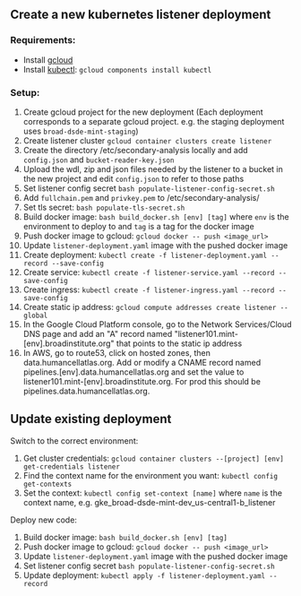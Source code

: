 ## Create a new kubernetes listener deployment

### Requirements:
- Install [gcloud](https://cloud.google.com/sdk/)
- Install [kubectl](https://kubernetes.io/docs/tasks/tools/install-kubectl/): `gcloud components install kubectl`

### Setup:
1. Create gcloud project for the new deployment (Each deployment corresponds to a separate gcloud project. e.g. the staging deployment uses `broad-dsde-mint-staging`)
2. Create listener cluster `gcloud container clusters create listener`
3. Create the directory /etc/secondary-analysis locally and add `config.json` and `bucket-reader-key.json`
4. Upload the wdl, zip and json files needed by the listener to a bucket in the new project and edit `config.json` to refer to those paths
5. Set listener config secret `bash populate-listener-config-secret.sh`
6. Add `fullchain.pem` and `privkey.pem` to /etc/secondary-analysis/
7. Set tls secret: `bash populate-tls-secret.sh`
8. Build docker image: `bash build_docker.sh [env] [tag]` where `env` is the environment to deploy to and `tag` is a tag for the docker image
9. Push docker image to gcloud: `gcloud docker -- push <image_url>`
10. Update `listener-deployment.yaml` image with the pushed docker image
11. Create deployment: `kubectl create -f listener-deployment.yaml --record --save-config`
12. Create service: `kubectl create -f listener-service.yaml --record --save-config`
13. Create ingress: `kubectl create -f listener-ingress.yaml --record --save-config`
14. Create static ip address: `gcloud compute addresses create listener --global`
15. In the Google Cloud Platform console, go to the Network Services/Cloud DNS page and add an "A" record named "listener101.mint-[env].broadinstitute.org" that points to the static ip address
16. In AWS, go to route53, click on hosted zones, then data.humancellatlas.org. Add or modify a CNAME record named
    pipelines.[env].data.humancellatlas.org and set the value to listener101.mint-[env].broadinstitute.org.
    For prod this should be pipelines.data.humancellatlas.org.

## Update existing deployment

Switch to the correct environment:  
1. Get cluster credentials: `gcloud container clusters --[project] [env] get-credentials listener`
2. Find the context name for the environment you want: `kubectl config get-contexts`
3. Set the context: `kubectl config set-context [name]` where `name` is the context name, e.g. gke_broad-dsde-mint-dev_us-central1-b_listener

Deploy new code:
1. Build docker image: `bash build_docker.sh [env] [tag]`
2. Push docker image to gcloud: `gcloud docker -- push <image_url>`
3. Update `listener-deployment.yaml` image with the pushed docker image
4. Set listener config secret `bash populate-listener-config-secret.sh`
5. Update deployment: `kubectl apply -f listener-deployment.yaml --record`
